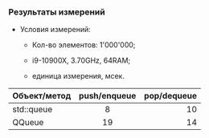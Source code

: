 ### Результаты измерений

* Условия измерений:

    * Кол-во элементов: 1'000'000;

    * i9-10900X, 3.70GHz, 64RAM;

    * единица измерения, мсек.

| Объект/метод  |  push/enqueue   |  pop/dequeue  |
|:------------- |:---------------:| -------------:|
| std::queue    |        8        |       10      |
| QQueue        |       19        |       14      |
